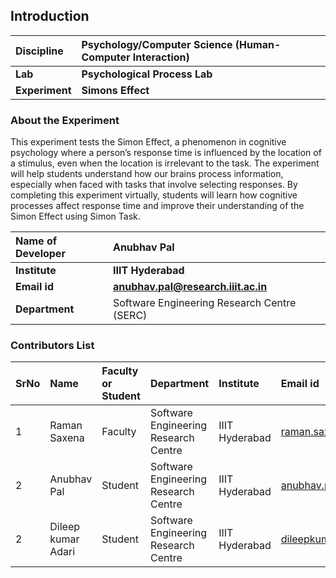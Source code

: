 ## Introduction


<b>Discipline | <b>Psychology/Computer Science (Human-Computer Interaction)
:--|:--|
<b> Lab | <b> Psychological Process Lab
<b> Experiment|     <b> Simons Effect

### About the Experiment 
This experiment tests the Simon Effect, a phenomenon in cognitive psychology where a person’s response time is influenced by the location of a stimulus, even when the location is irrelevant to the task. The experiment will help students understand how our brains process information, especially when faced with tasks that involve selecting responses. By completing this experiment virtually, students will learn how cognitive processes affect response time and improve their understanding of the Simon Effect using Simon Task.

<b>Name of Developer | <b> Anubhav Pal 
:--|:--|
<b> Institute | <b>  IIIT Hyderabad
<b> Email id|     <b>  anubhav.pal@research.iiit.ac.in
<b> Department |  Software Engineering Research Centre (SERC)

### Contributors List

SrNo | Name | Faculty or Student | Department| Institute | Email id
:--|:--|:--|:--|:--|:--|
1 | Raman Saxena | Faculty | Software Engineering Research Centre | IIIT Hyderabad | raman.saxena@iiit.ac.in
2 | Anubhav Pal | Student | Software Engineering Research Centre | IIIT Hyderabad | anubhav.pal@research.iiit.ac.in
2 | Dileep kumar Adari | Student | Software Engineering Research Centre | IIIT Hyderabad | dileepkumar.adari@students.iiit.ac.in
